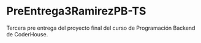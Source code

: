 # PreEntrega3RamirezPB-TS
 Tercera pre entrega del proyecto final del curso de Programación Backend de CoderHouse.
